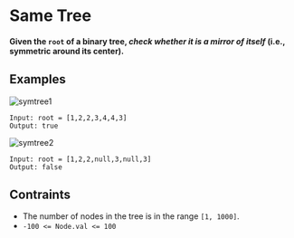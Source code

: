 # Same Tree
#### Given the ```root``` of a binary tree, *check whether it is a mirror of itself* (i.e., symmetric around its center).

## Examples
![symtree1](https://user-images.githubusercontent.com/66882470/126311860-cc7a494c-8dbd-4bae-a3cb-3c0e9e85dba0.jpg)
```
Input: root = [1,2,2,3,4,4,3]
Output: true
```
![symtree2](https://user-images.githubusercontent.com/66882470/126312069-f374b792-6fed-492a-9676-4bc4f9a10ea7.jpg)
```
Input: root = [1,2,2,null,3,null,3]
Output: false
```
## Contraints
* The number of nodes in the tree is in the range ```[1, 1000]```.
* ```-100 <= Node.val <= 100```
